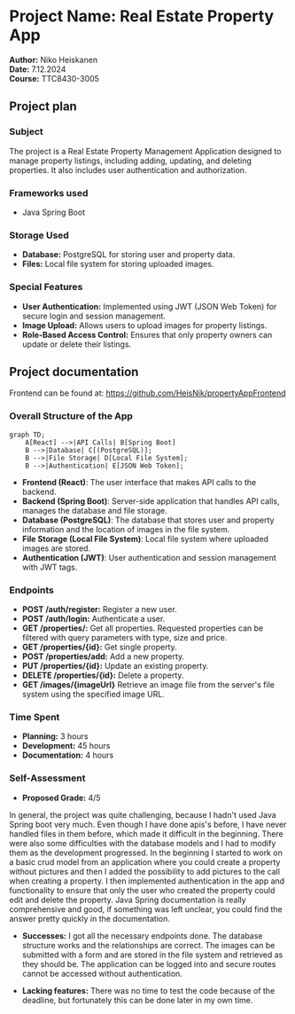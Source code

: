 # Project Name: Real Estate Property App
**Author:** Niko Heiskanen  
**Date:** 7.12.2024    
**Course:** TTC8430-3005 

## Project plan

### Subject

The project is a Real Estate Property Management Application designed to manage property listings, including adding, updating, and deleting properties. It also includes user authentication and authorization.

### Frameworks used

- Java Spring Boot

### Storage Used

- **Database:** PostgreSQL for storing user and property data.
- **Files:** Local file system for storing uploaded images.

### Special Features

- **User Authentication:** Implemented using JWT (JSON Web Token) for secure login and session management.
- **Image Upload:** Allows users to upload images for property listings.
- **Role-Based Access Control:** Ensures that only property owners can update or delete their listings.  

## Project documentation

Frontend can be found at: https://github.com/HeisNik/propertyAppFrontend

### Overall Structure of the App

```mermaid
graph TD;
    A[React] -->|API Calls| B[Spring Boot]
    B -->|Database| C[(PostgreSQL)];
    B -->|File Storage| D[Local File System];
    B -->|Authentication| E[JSON Web Token];
````  
  
- **Frontend (React)**: The user interface that makes API calls to the backend.
- **Backend (Spring Boot)**: Server-side application that handles API calls, manages the database and file storage.
- **Database (PostgreSQL)**: The database that stores user and property information and the location of images in the file system.
- **File Storage (Local File System)**: Local file system where uploaded images are stored.
- **Authentication (JWT)**: User authentication and session management with JWT tags.

### Endpoints

- **POST /auth/register:** Register a new user.
- **POST /auth/login:** Authenticate a user.
- **GET /properties/:** Get all properties. Requested properties can be filtered with query parameters with type, size and price.
- **GET /properties/{id}:** Get single property.
- **POST /properties/add:** Add a new property.
- **PUT /properties/{id}:** Update an existing property.
- **DELETE /properties/{id}:** Delete a property.
- **GET /images/{imageUrl}** Retrieve an image file from the server's file system using the specified image URL.
  
### Time Spent

- **Planning:** 3 hours
- **Development:** 45 hours
- **Documentation:** 4 hours

### Self-Assessment

- **Proposed Grade:** 4/5
  
In general, the project was quite challenging, because I hadn't used Java Spring boot very much.
Even though I have done apis's before, I have never handled files in them before, which made it difficult in the beginning. 
There were also some difficulties with the database models and I had to modify them as the development progressed. 
In the beginning I started to work on a basic crud model from an application where you could create a property without pictures and then I added the possibility to add pictures to the call when creating a property. 
I then implemented authentication in the app and functionality to ensure that only the user who created the property could edit and delete the property.
Java Spring documentation is really comprehensive and good, if something was left unclear, you could find the answer pretty quickly in the documentation. 

- **Successes:** I got all the necessary endpoints done. The database structure works and the relationships are correct. The images can be submitted with a form and are stored in the file system and retrieved as they should be. The application can be logged into and secure routes cannot be accessed without authentication.

- **Lacking features:** There was no time to test the code because of the deadline, but fortunately this can be done later in my own time.


